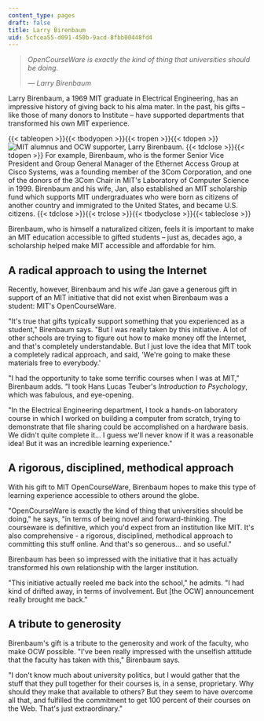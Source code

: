 ```yaml
---
content_type: pages
draft: false
title: Larry Birenbaum
uid: 5cfcea55-d091-450b-9acd-8fbb00448fd4
---
```

> *OpenCourseWare is exactly the kind of thing that universities should be doing.*
> 
> *— Larry Birenbaum*

Larry Birenbaum, a 1969 MIT graduate in Electrical Engineering, has an impressive history of giving back to his alma mater. In the past, his gifts – like those of many donors to Institute – have supported departments that transformed his own MIT experience. 

{{< tableopen >}}{{< tbodyopen >}}{{< tropen >}}{{< tdopen >}}
![MIT alumnus and OCW supporter, Larry Birenbaum.](https://old.ocw.mit.edu/give/our-supporters/larry-birenbaum/birenbaum.jpg)
{{< tdclose >}}{{< tdopen >}}
For example, Birenbaum, who is the former Senior Vice President and Group General Manager of the Ethernet Access Group at Cisco Systems, was a founding member of the 3Com Corporation, and one of the donors of the 3Com Chair in MIT's Laboratory of Computer Science in 1999. Birenbaum and his wife, Jan, also established an MIT scholarship fund which supports MIT undergraduates who were born as citizens of another country and immigrated to the United States, and became U.S. citizens.
{{< tdclose >}}{{< trclose >}}{{< tbodyclose >}}{{< tableclose >}}

Birenbaum, who is himself a naturalized citizen, feels it is important to make an MIT education accessible to gifted students – just as, decades ago, a scholarship helped make MIT accessible and affordable for him.

## A radical approach to using the Internet

Recently, however, Birenbaum and his wife Jan gave a generous gift in support of an MIT initiative that did not exist when Birenbaum was a student: MIT's OpenCourseWare.

"It's true that gifts typically support something that you experienced as a student," Birenbaum says. "But I was really taken by this initiative. A lot of other schools are trying to figure out how to make money off the Internet, and that's completely understandable. But I just love the idea that MIT took a completely radical approach, and said, 'We're going to make these materials free to everybody.'

"I had the opportunity to take some terrific courses when I was at MIT," Birenbaum adds. "I took Hans Lucas Teuber's *Introduction to Psychology*, which was fabulous, and eye-opening.

"In the Electrical Engineering department, I took a hands-on laboratory course in which I worked on building a computer from scratch, trying to demonstrate that file sharing could be accomplished on a hardware basis. We didn't quite complete it… I guess we'll never know if it was a reasonable idea! But it was an incredible learning experience."

## A rigorous, disciplined, methodical approach

With his gift to MIT OpenCourseWare, Birenbaum hopes to make this type of learning experience accessible to others around the globe.

"OpenCourseWare is exactly the kind of thing that universities should be doing," he says, "in terms of being novel and forward-thinking. The courseware is definitive, which you'd expect from an institution like MIT. It's also comprehensive - a rigorous, disciplined, methodical approach to committing this stuff online. And that's so generous… and so useful."

Birenbaum has been so impressed with the initiative that it has actually transformed his own relationship with the larger institution.

"This initiative actually reeled me back into the school," he admits. "I had kind of drifted away, in terms of involvement. But \[the OCW\] announcement really brought me back."

## A tribute to generosity

Birenbaum's gift is a tribute to the generosity and work of the faculty, who make OCW possible. "I've been really impressed with the unselfish attitude that the faculty has taken with this," Birenbaum says.

"I don't know much about university politics, but I would gather that the stuff that they pull together for their courses is, in a sense, proprietary. Why should they make that available to others? But they seem to have overcome all that, and fulfilled the commitment to get 100 percent of their courses on the Web. That's just extraordinary."
